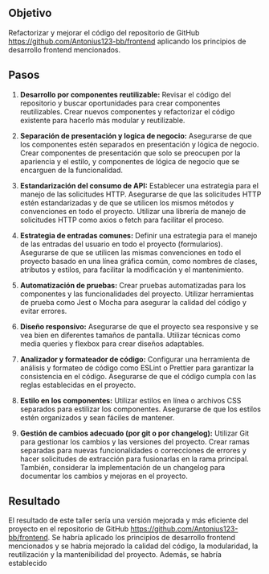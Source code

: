 ## Objetivo
Refactorizar y mejorar el código del repositorio de GitHub https://github.com/Antonius123-bb/frontend aplicando los principios de desarrollo frontend mencionados.

## Pasos
1. **Desarrollo por componentes reutilizable:** Revisar el código del repositorio y buscar oportunidades para crear componentes reutilizables. Crear nuevos componentes y refactorizar el código existente para hacerlo más modular y reutilizable.

2. **Separación de presentación y logica de negocio:** Asegurarse de que los componentes estén separados en presentación y lógica de negocio. Crear componentes de presentación que solo se preocupen por la apariencia y el estilo, y componentes de lógica de negocio que se encarguen de la funcionalidad.

3. **Estandarización del consumo de API:** Establecer una estrategia para el manejo de las solicitudes HTTP. Asegurarse de que las solicitudes HTTP estén estandarizadas y de que se utilicen los mismos métodos y convenciones en todo el proyecto. Utilizar una librería de manejo de solicitudes HTTP como axios o fetch para facilitar el proceso.

4. **Estrategia de entradas comunes:** Definir una estrategia para el manejo de las entradas del usuario en todo el proyecto (formularios). Asegurarse de que se utilicen las mismas convenciones en todo el proyecto basado en una línea gráfica común, como nombres de clases, atributos y estilos, para facilitar la modificación y el mantenimiento.

5. **Automatización de pruebas:** Crear pruebas automatizadas para los componentes y las funcionalidades del proyecto. Utilizar herramientas de prueba como Jest o Mocha para asegurar la calidad del código y evitar errores.

6. **Diseño responsivo:** Asegurarse de que el proyecto sea responsive y se vea bien en diferentes tamaños de pantalla. Utilizar técnicas como media queries y flexbox para crear diseños adaptables.

7. **Analizador y formateador de código:** Configurar una herramienta de análisis y formateo de código como ESLint o Prettier para garantizar la consistencia en el código. Asegurarse de que el código cumpla con las reglas establecidas en el proyecto.

8. **Estilo en los componentes:** Utilizar estilos en línea o archivos CSS separados para estilizar los componentes. Asegurarse de que los estilos estén organizados y sean fáciles de mantener.

9. **Gestión de cambios adecuado (por git o por changelog):** Utilizar Git para gestionar los cambios y las versiones del proyecto. Crear ramas separadas para nuevas funcionalidades o correcciones de errores y hacer solicitudes de extracción para fusionarlas en la rama principal. También, considerar la implementación de un changelog para documentar los cambios y mejoras en el proyecto.

## Resultado
El resultado de este taller sería una versión mejorada y más eficiente del proyecto en el repositorio de GitHub https://github.com/Antonius123-bb/frontend. Se habría aplicado los principios de desarrollo frontend mencionados y se habría mejorado la calidad del código, la modularidad, la reutilización y la mantenibilidad del proyecto. Además, se habría establecido